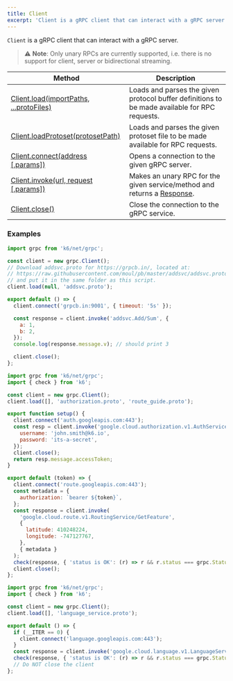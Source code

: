 ```yaml
---
title: Client
excerpt: 'Client is a gRPC client that can interact with a gRPC server.'
---
```


`Client` is a gRPC client that can interact with a gRPC server.

>  ⚠️ **Note**: Only unary RPCs are currently supported, i.e. there is no support for client, server or bidirectional streaming.



| Method | Description |
|--------|-------------|
| [Client.load(importPaths, ...protoFiles)](/javascript-api/k6-net-grpc/client/client-load) | Loads and parses the given protocol buffer definitions to be made available for RPC requests. |
| [Client.loadProtoset(protosetPath)](/javascript-api/k6-net-grpc/client/client-loadprotoset) | Loads and parses the given protoset file to be made available for RPC requests. |
| [Client.connect(address [,params])](/javascript-api/k6-net-grpc/client/client-connect) | Opens a connection to the given gRPC server. |
| [Client.invoke(url, request [,params])](/javascript-api/k6-net-grpc/client/client-invoke) | Makes an unary RPC for the given service/method and returns a [Response](/javascript-api/k6-net-grpc/response). |
| [Client.close()](/javascript-api/k6-net-grpc/client/client-close) | Close the connection to the gRPC service. |


### Examples

<div class="code-group" data-props='{"labels": ["Simple example"], "lineNumbers": [true]}'>

```javascript
import grpc from 'k6/net/grpc';

const client = new grpc.Client();
// Download addsvc.proto for https://grpcb.in/, located at:
// https://raw.githubusercontent.com/moul/pb/master/addsvc/addsvc.proto
// and put it in the same folder as this script.
client.load(null, 'addsvc.proto');

export default () => {
  client.connect('grpcb.in:9001', { timeout: '5s' });

  const response = client.invoke('addsvc.Add/Sum', {
    a: 1,
    b: 2,
  });
  console.log(response.message.v); // should print 3

  client.close();
};
```

</div>

<div class="code-group" data-props='{"labels": ["Authorization"], "lineNumbers": [true]}'>

```javascript
import grpc from 'k6/net/grpc';
import { check } from 'k6';

const client = new grpc.Client();
client.load([], 'authorization.proto', 'route_guide.proto');

export function setup() {
  client.connect('auth.googleapis.com:443');
  const resp = client.invoke('google.cloud.authorization.v1.AuthService/GetAccessToken', {
    username: 'john.smith@k6.io',
    password: 'its-a-secret',
  });
  client.close();
  return resp.message.accessToken;
}

export default (token) => {
  client.connect('route.googleapis.com:443');
  const metadata = {
    authorization: `bearer ${token}`,
  };
  const response = client.invoke(
    'google.cloud.route.v1.RoutingService/GetFeature',
    {
      latitude: 410248224,
      longitude: -747127767,
    },
    { metadata }
  );
  check(response, { 'status is OK': (r) => r && r.status === grpc.StatusOK });
  client.close();
};
```

</div>

<div class="code-group" data-props='{"labels": ["Single connection"], "lineNumbers": [true]}'>

```javascript
import grpc from 'k6/net/grpc';
import { check } from 'k6';

const client = new grpc.Client();
client.load([], 'language_service.proto');

export default () => {
  if (__ITER == 0) {
    client.connect('language.googleapis.com:443');
  }
  const response = client.invoke('google.cloud.language.v1.LanguageService/AnalyzeSentiment', {});
  check(response, { 'status is OK': (r) => r && r.status === grpc.StatusOK });
  // Do NOT close the client
};
```

</div>
